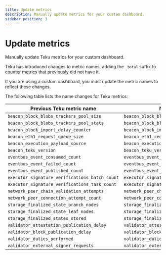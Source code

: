 ```yaml
---
title: Update metrics
description: Manually update metrics for your custom dashboard.
sidebar_position: 3
---
```


# Update metrics

Manually update Teku metrics for your custom dashboard.

Teku has introduced changes to metric names, adding the `_total` suffix to counter metrics that previously did not have it.

If you are using a custom dashboard, you must update the metric names to reflect these changes.  

The following table lists the name changes for Teku metrics:

| Previous Teku metric name                      | New Teku metric name                                 |
|------------------------------------------------|------------------------------------------------------|
| `beacon_block_blobs_trackers_pool_size`        | `beacon_block_blobs_trackers_pool_size_total`        |
| `beacon_block_blobs_trackers_pool_stats`       | `beacon_block_blobs_trackers_pool_stats_total`       |
| `beacon_block_import_delay_counter`            | `beacon_block_import_delay_counter_total`            |
| `beacon_eth1_request_queue_size`               | `beacon_eth1_request_queue_size_total`               |
| `beacon_execution_payload_source`              | `beacon_execution_payload_source_total`              |
| `beacon_teku_version`                          | `beacon_teku_version_total`                          |
| `eventbus_event_consumed_count`                | `eventbus_event_consumed_count_total`                |
| `eventbus_event_failed_count`                  | `eventbus_event_failed_count_total`                  |
| `eventbus_event_published_count`               | `eventbus_event_published_count_total`               |
| `executor_signature_verifications_batch_count` | `executor_signature_verifications_batch_count_total` |
| `executor_signature_verifications_task_count`  | `executor_signature_verifications_task_count_total`  |
| `network_peer_chain_validation_attempts`       | `network_peer_chain_validation_attempts_total`       |
| `network_peer_connection_attempt_count`        | `network_peer_connection_attempt_count_total`        |
| `storage_finalized_state_branch_nodes`         | `storage_finalized_state_branch_nodes_total`         |
| `storage_finalized_state_leaf_nodes`           | `storage_finalized_state_leaf_nodes_total`           |
| `storage_finalized_states_stored`              | `storage_finalized_states_stored_total`              |
| `validator_attestation_publication_delay`      | `validator_attestation_publication_delay_total`      |
| `validator_block_publication_delay`            | `validator_block_publication_delay_total`            |
| `validator_duties_performed`                   | `validator_duties_performed_total`                   |
| `validator_external_signer_requests`           | `validator_external_signer_requests_total`           |
